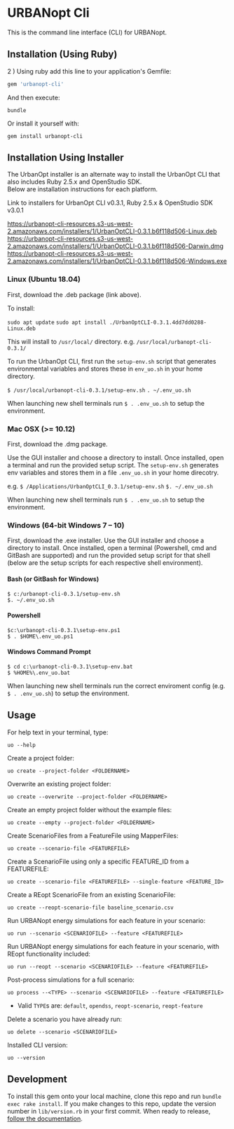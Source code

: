 # URBANopt Cli

This is the command line interface (CLI) for URBANopt.

## Installation (Using Ruby) 

2 ) Using ruby add this line to your application's Gemfile:

```ruby
gem 'urbanopt-cli'
```

And then execute:

```terminal
bundle
```

Or install it yourself with:

```terminal
gem install urbanopt-cli
```

## Installation Using Installer

The UrbanOpt installer is an alternate way to install the UrbanOpt CLI that also includes Ruby 2.5.x and OpenStudio SDK.  
Below are installation instructions for each platform. 

Link to installers for UrbanOpt CLI v0.3.1, Ruby 2.5.x & OpenStudio SDK v3.0.1 

https://urbanopt-cli-resources.s3-us-west-2.amazonaws.com/installers/1/UrbanOptCLI-0.3.1.b6f118d506-Linux.deb
https://urbanopt-cli-resources.s3-us-west-2.amazonaws.com/installers/1/UrbanOptCLI-0.3.1.b6f118d506-Darwin.dmg
https://urbanopt-cli-resources.s3-us-west-2.amazonaws.com/installers/1/UrbanOptCLI-0.3.1.b6f118d506-Windows.exe

### Linux (Ubuntu 18.04)

First, download the .deb package (link above).  

To install: 

`sudo apt update`
`sudo apt install ./UrbanOptCLI-0.3.1.4dd7dd0288-Linux.deb`

This will install to `/usr/local/` directory. e.g. `/usr/local/urbanopt-cli-0.3.1/`  

To run the UrbanOpt CLI, first run the `setup-env.sh` script that generates environmental variables and stores these in `env_uo.sh` in your home directory. 

`$ /usr/local/urbanopt-cli-0.3.1/setup-env.sh`
`. ~/.env_uo.sh` 

When launching new shell terminals run `$ . .env_uo.sh` to setup the environment. 

### Mac OSX (>= 10.12) 

First, download the .dmg package. 

Use the GUI installer and choose a directory to install. Once installed, open a terminal and run the provided setup script. 
The `setup-env.sh` generates env variables and stores them in a file `.env_uo.sh` in your home direcotry. 

e.g.
`$ /Applications/UrbanOptCLI_0.3.1/setup-env.sh`
`$. ~/.env_uo.sh` 

When launching new shell terminals run `$ . .env_uo.sh` to setup the environment. 

### Windows (64-bit Windows 7 – 10)

First, download the .exe installer. Use the GUI installer and choose a directory to install. Once installed, open a terminal (Powershell, cmd and GitBash are supported) and run the provided setup script for that shell (below are the setup scripts for each respective shell environment).


#### Bash (or GitBash for Windows)
```
$ c:/urbanopt-cli-0.3.1/setup-env.sh
$. ~/.env_uo.sh
```

#### Powershell
```
$c:\urbanopt-cli-0.3.1\setup-env.ps1
$ . $HOME\.env_uo.ps1
```
#### Windows Command Prompt
```
$ cd c:\urbanopt-cli-0.3.1\setup-env.bat
$ %HOME%\.env_uo.bat
```

When launching new shell terminals run the correct enviroment config (e.g. `$ . .env_uo.sh`) to setup the environment. 

## Usage

For help text in your terminal, type:

```terminal
uo --help
```

Create a project folder:

```terminal
uo create --project-folder <FOLDERNAME>
```

Overwrite an existing project folder:

```terminal
uo create --overwrite --project-folder <FOLDERNAME>
```

Create an empty project folder without the example files:

```terminal
uo create --empty --project-folder <FOLDERNAME>
```

Create ScenarioFiles from a FeatureFile using MapperFiles:

```terminal
uo create --scenario-file <FEATUREFILE>
```

Create a ScenarioFile using only a specific FEATURE_ID from a FEATUREFILE:

```terminal
uo create --scenario-file <FEATUREFILE> --single-feature <FEATURE_ID>
```

Create a REopt ScenarioFile from an existing ScenarioFile:

```terminal
uo create --reopt-scenario-file baseline_scenario.csv
```

Run URBANopt energy simulations for each feature in your scenario:

```terminal
uo run --scenario <SCENARIOFILE> --feature <FEATUREFILE>
```

Run URBANopt energy simulations for each feature in your scenario, with REopt functionality included:

```terminal
uo run --reopt --scenario <SCENARIOFILE> --feature <FEATUREFILE>
```

Post-process simulations for a full scenario:

```terminal
uo process --<TYPE> --scenario <SCENARIOFILE> --feature <FEATUREFILE>
```

- Valid `TYPE`s are: `default`, `opendss`, `reopt-scenario`, `reopt-feature`

Delete a scenario you have already run:

```terminal
uo delete --scenario <SCENARIOFILE>
```

Installed CLI version:

```terminal
uo --version
```

## Development

To install this gem onto your local machine, clone this repo and run `bundle exec rake install`. If you make changes to this repo, update the version number in `lib/version.rb` in your first commit. When ready to release, [follow the documentation](https://docs.urbanopt.net/developer_resources/release_instructions.html).
